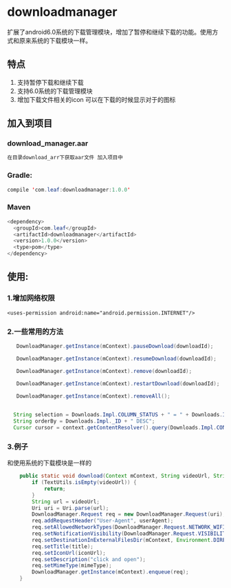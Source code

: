 # downloadmanager

扩展了android6.0系统的下载管理模块，增加了暂停和继续下载的功能。使用方式和原来系统的下载模块一样。

## 特点
1. 支持暂停下载和继续下载
2. 支持6.0系统的下载管理模块
3. 增加下载文件相关的icon 可以在下载的时候显示对于的图标

## 加入到项目

### download_manager.aar
```java
在目录download_arr下获取aar文件 加入项目中
```
### Gradle:
```java
compile 'com.leaf:downloadmanager:1.0.0'
```

### Maven
```java
<dependency>
  <groupId>com.leaf</groupId>
  <artifactId>downloadmanager</artifactId>
  <version>1.0.0</version>
  <type>pom</type>
</dependency>
```

## 使用:

### 1.增加网络权限

    <uses-permission android:name="android.permission.INTERNET"/>

### 2.一些常用的方法
```java
   DownloadManager.getInstance(mContext).pauseDownload(downloadId);
```
```java
   DownloadManager.getInstance(mContext).resumeDownload(downloadId);
```
```java
   DownloadManager.getInstance(mContext).remove(downloadId);
```
```java
   DownloadManager.getInstance(mContext).restartDownload(downloadId);
```
```java
   DownloadManager.getInstance(mContext).removeAll();
```
```java
 
  String selection = Downloads.Impl.COLUMN_STATUS + " = " + Downloads.Impl.STATUS_SUCCESS;
  String orderBy = Downloads.Impl._ID + " DESC";
  Cursor cursor = context.getContentResolver().query(Downloads.Impl.CONTENT_URI, null, selection, null, orderBy);

```

### 3.例子 
和使用系统的下载模块是一样的
```java
    public static void download(Context mContext, String videoUrl, String iconUrl, String userAgent, String title, String fileName, String mimeType) {
        if (TextUtils.isEmpty(videoUrl)) {
            return;
        }
        String url = videoUrl;
        Uri uri = Uri.parse(url);
        DownloadManager.Request req = new DownloadManager.Request(uri);
        req.addRequestHeader("User-Agent", userAgent);
        req.setAllowedNetworkTypes(DownloadManager.Request.NETWORK_WIFI);
        req.setNotificationVisibility(DownloadManager.Request.VISIBILITY_VISIBLE_NOTIFY_COMPLETED);
        req.setDestinationInExternalFilesDir(mContext, Environment.DIRECTORY_DOWNLOADS, fileName);
        req.setTitle(title);
        req.setIconUrl(iconUrl);
        req.setDescription("click and open");
        req.setMimeType(mimeType);
        DownloadManager.getInstance(mContext).enqueue(req);
    }

```
